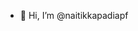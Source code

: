 - 👋 Hi, I’m @naitikkapadiapf


<!---
naitikkapadiapf/naitikkapadiapf is a ✨ special ✨ repository because its `README.md` (this file) appears on your GitHub profile.
You can click the Preview link to take a look at your changes.
--->
